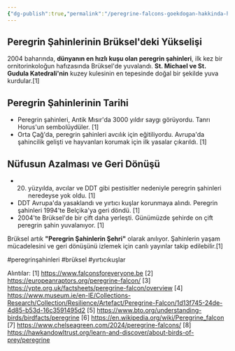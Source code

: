 ```yaml
---
{"dg-publish":true,"permalink":"/peregrine-falcons-goekdogan-hakkinda-hersey/peregrine-falcons-psikoloji-ve-oezellikleri/05-peregrin-sahinlerinin-brueksel-deki-yuekselisi/"}
---
```


## Peregrin Şahinlerinin Brüksel'deki Yükselişi

2004 baharında, **dünyanın en hızlı kuşu olan peregrin şahinleri**, ilk kez bir ornitorinkoloğun hafızasında Brüksel'de yuvalandı. **St. Michael ve St. Gudula Katedrali'nin** kuzey kulesinin en tepesinde doğal bir şekilde yuva kurdular.[1]

## Peregrin Şahinlerinin Tarihi

- Peregrin şahinleri, Antik Mısır'da 3000 yıldır saygı görüyordu. Tanrı Horus'un sembolüydüler. [1]
- Orta Çağ'da, peregrin şahinleri avcılık için eğitiliyordu. Avrupa'da şahincilik gelişti ve hayvanları korumak için ilk yasalar çıkarıldı. [1]

## Nüfusun Azalması ve Geri Dönüşü

- 20. yüzyılda, avcılar ve DDT gibi pestisitler nedeniyle peregrin şahinleri neredeyse yok oldu. [1]
- DDT Avrupa'da yasaklandı ve yırtıcı kuşlar korunmaya alındı. Peregrin şahinleri 1994'te Belçika'ya geri döndü. [1]
- 2004'te Brüksel'de bir çift daha yerleşti. Günümüzde şehirde on çift peregrin şahin yuvalanıyor. [1]

Brüksel artık **"Peregrin Şahinlerin Şehri"** olarak anılıyor. Şahinlerin yaşam mücadelesini ve geri dönüşünü izlemek için canlı yayınlar takip edilebilir.[1]

#peregrinşahinleri #brüksel #yırtıcıkuşlar

Alıntılar:
[1] https://www.falconsforeveryone.be
[2] https://europeanraptors.org/peregrine-falcon/
[3] https://ypte.org.uk/factsheets/peregrine-falcon/overview
[4] https://www.museum.ie/en-IE/Collections-Research/Collection/Resilience/Artefact/Peregrine-Falcon/1d13f745-24de-4d85-b53d-16c3591495d2
[5] https://www.bto.org/understanding-birds/birdfacts/peregrine
[6] https://en.wikipedia.org/wiki/Peregrine_falcon
[7] https://www.chelseagreen.com/2024/peregrine-falcons/
[8] https://hawkandowltrust.org/learn-and-discover/about-birds-of-prey/peregrine